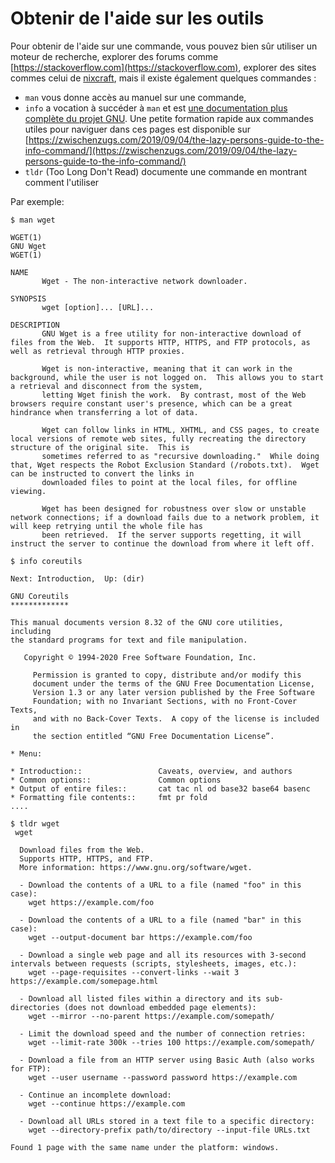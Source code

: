 # Obtenir de l'aide sur les outils

Pour obtenir de l'aide sur une commande, vous pouvez bien sûr utiliser un moteur
de recherche, explorer des forums comme [https://stackoverflow.com](https://stackoverflow.com), explorer des sites commes celui de [nixcraft](https://www.cyberciti.biz/faq/category/linux/), mais il existe également quelques commandes :

- `man` vous donne accès au manuel sur une commande, 
- `info` a vocation à succéder à `man` et est [une documentation plus complète du
  projet GNU](https://www.gnu.org/software/texinfo/). Une petite formation
  rapide aux commandes utiles pour naviguer dans ces pages est disponible sur [https://zwischenzugs.com/2019/09/04/the-lazy-persons-guide-to-the-info-command/](https://zwischenzugs.com/2019/09/04/the-lazy-persons-guide-to-the-info-command/)
- `tldr` (Too Long Don't Read) documente une commande en montrant comment l'utiliser

Par exemple:

```
$ man wget

WGET(1)                                                                                 GNU Wget                                                                                WGET(1)

NAME
       Wget - The non-interactive network downloader.

SYNOPSIS
       wget [option]... [URL]...

DESCRIPTION
       GNU Wget is a free utility for non-interactive download of files from the Web.  It supports HTTP, HTTPS, and FTP protocols, as well as retrieval through HTTP proxies.

       Wget is non-interactive, meaning that it can work in the background, while the user is not logged on.  This allows you to start a retrieval and disconnect from the system,
       letting Wget finish the work.  By contrast, most of the Web browsers require constant user's presence, which can be a great hindrance when transferring a lot of data.

       Wget can follow links in HTML, XHTML, and CSS pages, to create local versions of remote web sites, fully recreating the directory structure of the original site.  This is
       sometimes referred to as "recursive downloading."  While doing that, Wget respects the Robot Exclusion Standard (/robots.txt).  Wget can be instructed to convert the links in
       downloaded files to point at the local files, for offline viewing.

       Wget has been designed for robustness over slow or unstable network connections; if a download fails due to a network problem, it will keep retrying until the whole file has
       been retrieved.  If the server supports regetting, it will instruct the server to continue the download from where it left off.

```

```
$ info coreutils

Next: Introduction,  Up: (dir)

GNU Coreutils
*************

This manual documents version 8.32 of the GNU core utilities, including
the standard programs for text and file manipulation.

   Copyright © 1994-2020 Free Software Foundation, Inc.

     Permission is granted to copy, distribute and/or modify this
     document under the terms of the GNU Free Documentation License,
     Version 1.3 or any later version published by the Free Software
     Foundation; with no Invariant Sections, with no Front-Cover Texts,
     and with no Back-Cover Texts.  A copy of the license is included in
     the section entitled “GNU Free Documentation License”.

* Menu:

* Introduction::                 Caveats, overview, and authors
* Common options::               Common options
* Output of entire files::       cat tac nl od base32 base64 basenc
* Formatting file contents::     fmt pr fold
....

```

```
$ tldr wget
 wget

  Download files from the Web.
  Supports HTTP, HTTPS, and FTP.
  More information: https://www.gnu.org/software/wget.

  - Download the contents of a URL to a file (named "foo" in this case):
    wget https://example.com/foo

  - Download the contents of a URL to a file (named "bar" in this case):
    wget --output-document bar https://example.com/foo

  - Download a single web page and all its resources with 3-second intervals between requests (scripts, stylesheets, images, etc.):
    wget --page-requisites --convert-links --wait 3 https://example.com/somepage.html

  - Download all listed files within a directory and its sub-directories (does not download embedded page elements):
    wget --mirror --no-parent https://example.com/somepath/

  - Limit the download speed and the number of connection retries:
    wget --limit-rate 300k --tries 100 https://example.com/somepath/

  - Download a file from an HTTP server using Basic Auth (also works for FTP):
    wget --user username --password password https://example.com

  - Continue an incomplete download:
    wget --continue https://example.com

  - Download all URLs stored in a text file to a specific directory:
    wget --directory-prefix path/to/directory --input-file URLs.txt

Found 1 page with the same name under the platform: windows.
```
